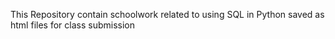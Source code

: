 This Repository contain schoolwork related to using SQL in Python saved as html files for class submission
